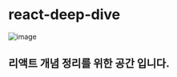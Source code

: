 # react-deep-dive
![image](https://github.com/chaminju927/react-deep-dive/assets/118426671/7c112070-b955-44f4-8cbb-808ccbf78c35)
## 리액트 개념 정리를 위한 공간 입니다.
